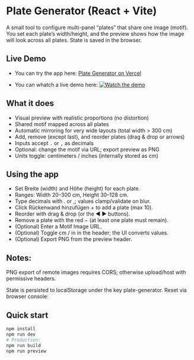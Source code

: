 # Plate Generator (React + Vite)

A small tool to configure multi-panel “plates” that share one image (motif). You set each plate’s width/height, and the preview shows how the image will look across all plates. State is saved in the browser.

## Live Demo
- You can try the app here: [Plate Generator on Vercel](https://plate-generator-iota.vercel.app/)

- You can whatch a live demo here: 
[![Watch the demo](https://img.youtube.com/vi/B47DXnTGUGM/0.jpg)](https://youtu.be/B47DXnTGUGM)


## What it does
- Visual preview with realistic proportions (no distortion)
- Shared motif mapped across all plates
- Automatic mirroring for very wide layouts (total width > 300 cm)
- Add, remove (except last), and reorder plates (drag & drop or arrows)
- Inputs accept `.` or `,` as decimals
- Optional: change the motif via URL; export preview as PNG
- Units toggle: centimeters / inches (internally stored as cm)

## Using the app
- Set Breite (width) and Höhe (height) for each plate.
- Ranges: Width 20–300 cm, Height 30–128 cm.
- Type decimals with . or ,; values clamp/validate on blur.
- Click Rückenwand hinzufügen + to add a plate (max 10).
- Reorder with drag & drop (or the ◀ ▶ buttons).
- Remove a plate with the red − (at least one plate must remain).
- (Optional) Enter a Motif Image URL.
- (Optional) Toggle cm / in in the header; the UI converts values.
- (Optional) Export PNG from the preview header.

## Notes:
PNG export of remote images requires CORS; otherwise upload/host with permissive headers.

State is persisted to localStorage under the key plate-generator.
Reset via browser console:

## Quick start
```bash
npm install
npm run dev
# Production:
npm run build
npm run preview
